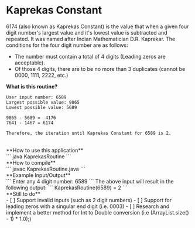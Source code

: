 # Kaprekas Constant
6174 (also known as Kaprekas Constant) is the value that when a given four digit number's largest value and it's lowest value is subtracted and repeated. It was named after Indian Mathematician D.R. Kaprekar. The conditions for the four digit number are as follows:
- The number must contain a total of 4 digits (Leading zeros are acceptable).
- Of those 4 digits, there are to be no more than 3 duplicates (cannot be 0000, 1111, 2222, etc.)

**What is this routine?**<br />
```
User input number: 6589
Largest possible value: 9865
Lowest possible value: 5689

9865 - 5689 =  4176
7641 - 1467 = 6174

Therefore, the iteration until Kaprekas Constant for 6589 is 2.
```
<br />
**How to use this application**<br />
```
java KaprekasRoutine
```
<br />
**How to compile**<br />
```
javac KaprekasRoutine.java
```
<br />
**Example Input/Output**<br />
```
Enter any 4 digit number: 6589
```
The above input will result in the following output:
```
KaprekasRoutine(6589) = 2
```
<br />
**Still to do**<br />
- [ ] Support invalid inputs (such as 2 digit numbers)
- [ ] Support for leading zeros with a singular end digit (i.e. 0003)
- [ ] Research and implement a better method for Int to Double conversion (i.e (ArrayList.size() - 1) * 1.0);)
